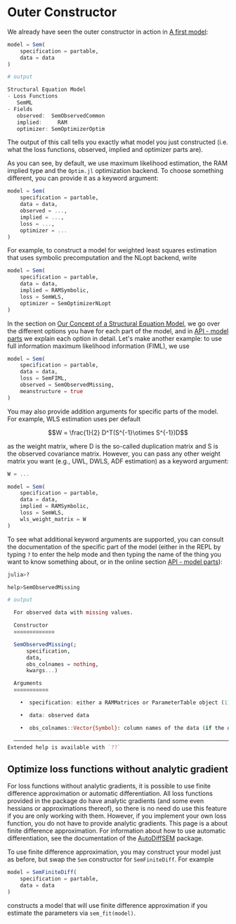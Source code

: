 # Outer Constructor

We already have seen the outer constructor in action in [A first model](@ref):

```julia
model = Sem(
    specification = partable,
    data = data
)

# output

Structural Equation Model
- Loss Functions
   SemML
- Fields
   observed:  SemObservedCommon
   implied:     RAM
   optimizer: SemOptimizerOptim
```

The output of this call tells you exactly what model you just constructed (i.e. what the loss functions, observed, implied and optimizer parts are).

As you can see, by default, we use maximum likelihood estimation, the RAM implied type and the `Optim.jl` optimization backend.
To choose something different, you can provide it as a keyword argument:

```julia
model = Sem(
    specification = partable,
    data = data,
    observed = ...,
    implied = ...,
    loss = ...,
    optimizer = ...
)
```

For example, to construct a model for weighted least squares estimation that uses symbolic precomputation and the NLopt backend, write

```julia
model = Sem(
    specification = partable,
    data = data,
    implied = RAMSymbolic,
    loss = SemWLS,
    optimizer = SemOptimizerNLopt
)
```

In the section on [Our Concept of a Structural Equation Model](@ref), we go over the different options you have for each part of the model, and in [API - model parts](@ref) we explain each option in detail.
Let's make another example: to use full information maximum likelihood information (FIML), we use

```julia
model = Sem(
    specification = partable,
    data = data,
    loss = SemFIML,
    observed = SemObservedMissing,
    meanstructure = true
)
```

You may also provide addition arguments for specific parts of the model. For example, WLS estimation uses per default

```math
W = \frac{1}{2} D^T(S^{-1}\otimes S^{-1})D
```
as the weight matrix, where D is the so-called duplication matrix and S is the observed covariance matrix. However, you can pass any other weight matrix you want (e.g., UWL, DWLS, ADF estimation) as a keyword argument:

```julia
W = ...

model = Sem(
    specification = partable,
    data = data,
    implied = RAMSymbolic,
    loss = SemWLS,
    wls_weight_matrix = W
)

```

To see what additional keyword arguments are supported, you can consult the documentation of the specific part of the model (either in the REPL by typing `?` to enter the help mode and then typing the name of the thing you want to know something about, or in the online section [API - model parts](@ref)):

```julia
julia>?

help>SemObservedMissing

# output

  For observed data with missing values.

  Constructor
  ≡≡≡≡≡≡≡≡≡≡≡≡≡

  SemObservedMissing(;
      specification,
      data,
      obs_colnames = nothing,
      kwargs...)

  Arguments
  ≡≡≡≡≡≡≡≡≡≡≡

    •  specification: either a RAMMatrices or ParameterTable object (1)

    •  data: observed data

    •  obs_colnames::Vector{Symbol}: column names of the data (if the object passed as data does not have column names, i.e. is not a data frame)

  ───────────────────────────────────────────────────────────────────────────────────────────────────────────────────────────────────────────────────────────
Extended help is available with `??`
```

## Optimize loss functions without analytic gradient

For loss functions without analytic gradients, it is possible to use finite difference approximation or automatic differentiation.
All loss functions provided in the package do have analytic gradients (and some even hessians or approximations thereof), so there is no need do use this feature if you are only working with them.
However, if you implement your own loss function, you do not have to provide analytic gradients.
This page is a about finite difference approximation. For information about how to use automatic differentiation, see the documentation of the [AutoDiffSEM](https://github.com/StructuralEquationModels/AutoDiffSEM) package.

To use finite difference approximation, you may construct your model just as before, but swap the `Sem` constructor for `SemFiniteDiff`. For example

```julia
model = SemFiniteDiff(
    specification = partable,
    data = data
)
```

constructs a model that will use finite difference approximation if you estimate the parameters via `sem_fit(model)`.